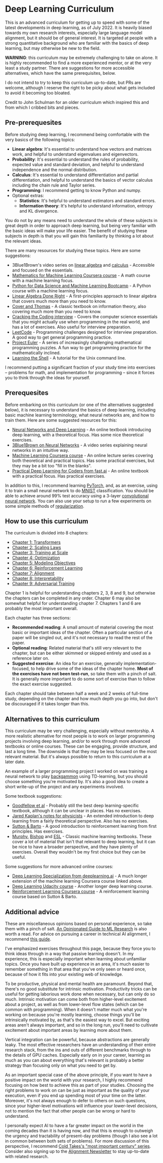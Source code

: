 # Deep Learning Curriculum

This is an advanced curriculum for getting up to speed with some of the latest developments in deep learning, as of July 2022. It is heavily biased towards my own research interests, especially large language model alignment, but it should be of general interest. It is targeted at people with a strong quantitative background who are familiar with the basics of deep learning, but may otherwise be new to the field.

**WARNING**: this curriculum may be extremely challenging to take on alone. It is highly recommended to find a more experienced mentor, or at the very least a study partner. There are suggestions for more accessible alternatives, which have the same prerequisites, below.

I do not intend to try to keep this curriculum up-to-date, but PRs are welcome, although I reserve the right to be picky about what gets included to avoid it becoming too bloated.

Credit to John Schulman for an older curriculum which inspired this and from which I cribbed bits and pieces.

## Pre-prerequesites

Before studying deep learning, I recommend being comfortable with the very basics of the following topics:

- **Linear algebra**: It's essential to understand how vectors and matrices work, and helpful to understand eigenvalues and eigenvectors.
- **Probability**: It's essential to understand the rules of probability, expected value and standard deviation, and helpful to understand independence and the normal distribution.
- **Calculus**: It's essential to understand differentiation and partial differentiation, and helpful to understand the basics of vector calculus including the chain rule and Taylor series.
- **Programming**: I recommend getting to know Python and numpy.
- Optional extras:
    - **Statistics**: It's helpful to understand estimators and standard errors.
    - **Information theory**: It's helpful to understand information, entropy and KL divergence.

You do not by any means need to understand the whole of these subjects in great depth in order to approach deep learning, but being very familiar with the basic ideas will make your life easier. The benefit of studying these subjects in depth is that you will gain this familiarity by thinking a lot about the relevant ideas.

There are many resources for studying these topics. Here are some suggestions:

- 3Blue1Brown's video series on [linear algebra](https://www.3blue1brown.com/topics/linear-algebra) and [calculus](https://www.3blue1brown.com/topics/calculus) - Accessible and focused on the essentials.
- [Mathematics for Machine Learning Coursera course](https://www.coursera.org/specializations/mathematics-machine-learning) - A math course with a machine learning focus.
- [Python for Data Science and Machine Learning Bootcamp](https://www.udemy.com/course/python-for-data-science-and-machine-learning-bootcamp/) - A Python course with a machine learning focus.
- [Linear Algebra Done Right](https://link.springer.com/book/10.1007/978-3-319-11080-6) - A first-principles approach to linear algebra that covers much more than you need to know.
- [Cover and Thomas](http://staff.ustc.edu.cn/~cgong821/Wiley.Interscience.Elements.of.Information.Theory.Jul.2006.eBook-DDU.pdf) - A classic textbook on information theory, also covering much more than you need to know.
- [Cracking the Coding interview](https://github.com/Avinash987/Coding/blob/master/Cracking-the-Coding-Interview-6th-Edition-189-Programming-Questions-and-Solutions.pdf) - Covers the computer science essentials that you might actually use when programming in the real world, and has a lot of exercises. Also useful for interview preparation.
- [LeetCode](https://leetcode.com/) - Programming challenges designed for interview preparation. A good way to get general programming practice.
- [Project Euler](https://projecteuler.net/) - A series of increasingly challenging mathematical programming puzzles. A fun way to get programming practice for the mathematically inclined.
- [Learning the Shell](https://linuxcommand.org/lc3_learning_the_shell.php) - A tutorial for the Unix command line.

I recommend putting a significant fraction of your study time into exercises – problems for math, and implementation for programming – since it forces you to think through the ideas for yourself.

## Prerequesites

Before embarking on this curriculum (or one of the alternatives suggested below), it is necessary to understand the basics of deep learning, including basic machine learning terminology, what neural networks are, and how to train them. Here are some suggested resources for this:

- [Neural Networks and Deep Learning](http://neuralnetworksanddeeplearning.com/) - An online textbook introducing deep learning, with a theoretical focus. Has some nice theoretical exercises.
- [3Blue1Brown on Neural Networks](https://www.3blue1brown.com/topics/neural-networks) - A video series explaining neural networks in an intuitive way.
- [Machine Learning Coursera course](https://www.coursera.org/learn/machine-learning) - An online lecture series covering both theoretical and practical topics. Has some practical exercises, but they may be a bit too "fill in the blanks".
- [Practical Deep Learning for Coders from fast.ai](https://course.fast.ai/) - An online textbook with a practical focus. Has practical exercises.

In addition to this, I recommend learning [PyTorch](https://pytorch.org/tutorials/beginner/deep_learning_60min_blitz.html), and, as an exercise, using it to train a small neural network to do [MNIST](http://yann.lecun.com/exdb/mnist/) classification. You should be able to achieve around 99% test accuracy using a 3-layer [convolutional neural network](https://cs231n.github.io/convolutional-networks/). You can also use your setup to run a few experiments on some simple methods of [regularization](https://cs231n.github.io/neural-networks-2/).

## How to use this curriculum

The curriculum is divided into 8 chapters:

- [Chapter 1: Transformers](1-Transformers.md)
- [Chapter 2: Scaling Laws](2-Scaling-Laws.md)
- [Chapter 3: Training at Scale](3-Training-at-Scale.md)
- [Chapter 4: Optimization](4-Optimization.md)
- [Chapter 5: Modeling Objectives](5-Modeling-Objectives.md)
- [Chapter 6: Reinforcement Learning](6-Reinforcement-Learning.md)
- [Chapter 7: Alignment](7-Alignment.md)
- [Chapter 8: Interpretability](8-Interpretability.md)
- [Chapter 9: Adversarial Training](9-Adversarial-Training.md)

Chapter 1 is helpful for understanding chapters 2, 3, 8 and 9, but otherwise the chapters can be completed in any order. Chapter 6 may also be somewhat helpful for understanding chapter 7. Chapters 1 and 6 are probably the most important overall.

Each chapter has three sections:

- **Recommended reading**: A small amount of material covering the most basic or important ideas of the chapter. Often a particular section of a paper will be singled out, and it's not necessary to read the rest of the paper.
- **Optional reading**: Related material that's still very relevant to the chapter, but can be either skimmed or skipped entirely and used as a reference later on.
- **Suggested exercise**: An idea for an exercise, generally implementation-focused, to help drive some of the ideas of the chapter home. **Most of the exercises have not been test-run**, so take them with a pinch of salt. It is generally more important to do some sort of exercise than to follow the exact exercise suggested.

Each chapter should take between half a week and 2 weeks of full-time study, depending on the chapter and how much depth you go into, but don't be discouraged if it takes longer than this.

## Alternatives to this curriculum

This curriculum may be very challenging, especially without mentorship. A more realistic alternative for most people is to work on larger programming projects involving deep learning, and/or to work through more advanced textbooks or online courses. These can be engaging, provide structure, and last a long time. The downside is that they may be less focused on the most relevant material. But it's always possible to return to this curriculum at a later date.

An example of a larger programming project I worked on was training a neural network to play [backgammon](https://github.com/jacobhilton/backgammon) using TD-learning, but you should choose something you're motivated by. It's also a good idea to create a short write-up of the project and any experiments involved.

Some textbook suggestions:

- [Goodfellow et al](https://www.deeplearningbook.org/) - Probably still the best deep learning-specific textbook, although it can be unclear in places. Has no exercises.
- [Jared Kaplan's notes for physicists](https://sites.krieger.jhu.edu/jared-kaplan/files/2019/04/ContemporaryMLforPhysicists.pdf) - An extended introduction to deep learning from a fairly theoretical perspective. Also has no exercises.
- [Sutton & Barto](http://www.incompleteideas.net/book/the-book.html) - A good introduction to reinforcement learning from first principles. Has exercises.
- [Murphy](https://www.google.com/search?q=machine+learning+a+probabilistic+perspective), [Bishop](https://www.google.com/search?q=pattern+recognition+and+machine+learning) and [ESL](https://www.google.com/search?q=elements+of+statistical+learning) - Classic machine learning textbooks. These cover a lot of material that isn't that relevant to deep learning, but it can be nice to have a broader perspective, and they have plenty of exercises. Overall they wouldn't be my first choice but they can be useful.

Some suggestions for more advanced online courses:

- [Deep Learning Specialization from deeplearning.ai](https://www.deeplearning.ai/program/deep-learning-specialization/) - A much longer extension of the machine learning Coursera course linked above.
- [Deep Learning Udacity course](https://www.udacity.com/course/deep-learning-nanodegree--nd101) - Another longer deep learning course.
- [Reinforcement Learning Coursera course](https://www.ualberta.ca/admissions-programs/online-courses/reinforcement-learning/index.html) - A reinforcement learning course based on Sutton & Barto.

## Additional advice

These are miscellaneous opinions based on personal experience, so take them with a pinch of salt. [An Opinionated Guide to ML Research](http://joschu.net/blog/opinionated-guide-ml-research.html) is also worth a read. For advice on pursuing a career in technical AI alignment, I recommend [this guide](https://forum.effectivealtruism.org/posts/7WXPkpqKGKewAymJf/how-to-pursue-a-career-in-technical-ai-alignment).

I've emphasized exercises throughout this page, because they force you to think ideas through in a way that passive learning doesn't. In my experience, this is especially important when learning about unfamiliar topics. Once you have built up experience in an area, it's much easier to remember something in that area that you've only seen or heard once, because of how it fits into your existing web of knowledge.

To be productive, physical and mental health are paramount. Beyond that, there's no good substitute for intrinsic motivation. Productivity tricks can be useful for getting laborious work done when necessary, but can only do so much. Intrinsic motivation can come both from higher-level excitement about a project, as well as from lower-level flow states (which can be common with programming). When it doesn't matter much what you're working on because you're mostly learning, choose things you'll be intrinsically motivated by, as that's the easiest way to excel. But exciting areas aren't always important, and so in the long run, you'll need to cultivate excitement about important areas by learning more about them.

Vertical integration can be powerful, because abstractions are generally leaky. The most effective researchers have an understanding of their entire research stack, from the ins and outs of different benchmarks through to the details of GPU caches. Especially early on in your career, learning as much as you can about everything that's relevant is probably a better strategy than focusing only on what you need to get by.

As an important special case of the above principle, if you want to have a positive impact on the world with your research, I highly recommend focusing on how best to achieve this as part of your studies. Choosing the right problems to work on can be just as important as the quality of your execution, even if you end up spending most of your time on the latter. Moreover, it's not always enough to defer to others on such questions, since your higher-level motivations will influence your lower-level decisions, not to mention the fact that other people can be wrong or hard to understand.

I personally expect AI to have a far greater impact on the world in the coming decades than it is having now, and that this is enough to outweigh the urgency and tractability of present-day problems (though I also see a lot in common between both sets of problems). For more discussion of this perspective, I recommend [Cold Takes's "most important century" series](https://www.cold-takes.com/most-important-century/). Consider also signing up to the [Alignment Newsletter](https://rohinshah.com/alignment-newsletter/) to stay up-to-date with related research.
